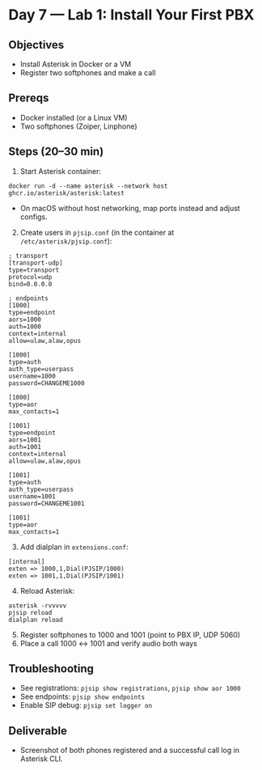 # Day 7 — Lab 1: Install Your First PBX

## Objectives
- Install Asterisk in Docker or a VM
- Register two softphones and make a call

## Prereqs
- Docker installed (or a Linux VM)
- Two softphones (Zoiper, Linphone)

## Steps (20–30 min)
1) Start Asterisk container:
```
docker run -d --name asterisk --network host ghcr.io/asterisk/asterisk:latest
```
- On macOS without host networking, map ports instead and adjust configs.

2) Create users in `pjsip.conf` (in the container at `/etc/asterisk/pjsip.conf`):
```
; transport
[transport-udp]
type=transport
protocol=udp
bind=0.0.0.0

; endpoints
[1000]
type=endpoint
aors=1000
auth=1000
context=internal
allow=ulaw,alaw,opus

[1000]
type=auth
auth_type=userpass
username=1000
password=CHANGEME1000

[1000]
type=aor
max_contacts=1

[1001]
type=endpoint
aors=1001
auth=1001
context=internal
allow=ulaw,alaw,opus

[1001]
type=auth
auth_type=userpass
username=1001
password=CHANGEME1001

[1001]
type=aor
max_contacts=1
```

3) Add dialplan in `extensions.conf`:
```
[internal]
exten => 1000,1,Dial(PJSIP/1000)
exten => 1001,1,Dial(PJSIP/1001)
```

4) Reload Asterisk:
```
asterisk -rvvvvv
pjsip reload
dialplan reload
```

5) Register softphones to 1000 and 1001 (point to PBX IP, UDP 5060)
6) Place a call 1000 ↔ 1001 and verify audio both ways

## Troubleshooting
- See registrations: `pjsip show registrations`, `pjsip show aor 1000`
- See endpoints: `pjsip show endpoints`
- Enable SIP debug: `pjsip set logger on`

## Deliverable
- Screenshot of both phones registered and a successful call log in Asterisk CLI.
